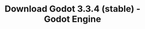 ---
# Generated by /tools/generators/src/download_archive_generator !!! do not edit by hand !!!
title: 'Download Godot 3.3.4 (stable) - Godot Engine'
type: 'download/archive'
name: '3.3.4'
flavor: 'stable'
release_date: '2021-10-01T03:00:00-00:00'
release_notes: 'article/maintenance-release-godot-3-3-4/'
primaryPlatforms:
  - 'android.apk'
  - 'macos.universal'
  - 'windows.64'
  - 'linux_server.headless.64'
  - 'web'
  - 'templates'
links:
  android.apk:
    name: 'android.apk'
    title: 'Android'
    caption: 'APK Universal (ARM64 + ARMv7 + x86_64 + x86)'
    tags:
      - 'APK download'
      - 'ARM64/v7'
      - 'x86 (64 & 32 bit)'
    hosts:
      github_builds:
        regular: 'https://github.com/godotengine/godot-builds/releases/download/3.3.4-stable/Godot_v3.3.4-stable_android_editor.apk'
        mono: '#'
      github:
        regular: 'https://github.com/godotengine/godot/releases/download/3.3.4-stable/Godot_v3.3.4-stable_android_editor.apk'
        mono: '#'
  macos.universal:
    name: 'macos.universal'
    title: 'macOS'
    caption: 'Universal (x86_64 + Silício da Apple)'
    tags:
      - 'Intel/Apple Silicon'
      - '64 bit'
    hosts:
      github_builds:
        regular: 'https://github.com/godotengine/godot-builds/releases/download/3.3.4-stable/Godot_v3.3.4-stable_osx.universal.zip'
        mono: 'https://github.com/godotengine/godot-builds/releases/download/3.3.4-stable/Godot_v3.3.4-stable_mono_osx.universal.zip'
      github:
        regular: 'https://github.com/godotengine/godot/releases/download/3.3.4-stable/Godot_v3.3.4-stable_osx.universal.zip'
        mono: 'https://github.com/godotengine/godot/releases/download/3.3.4-stable/Godot_v3.3.4-stable_mono_osx.universal.zip'
  windows.64:
    name: 'windows.64'
    title: 'Windows'
    caption: 'Padrão (x86_64)'
    tags:
      - '64 bit'
    hosts:
      github_builds:
        regular: 'https://github.com/godotengine/godot-builds/releases/download/3.3.4-stable/Godot_v3.3.4-stable_win64.exe.zip'
        mono: 'https://github.com/godotengine/godot-builds/releases/download/3.3.4-stable/Godot_v3.3.4-stable_mono_win64.zip'
      github:
        regular: 'https://github.com/godotengine/godot/releases/download/3.3.4-stable/Godot_v3.3.4-stable_win64.exe.zip'
        mono: 'https://github.com/godotengine/godot/releases/download/3.3.4-stable/Godot_v3.3.4-stable_mono_win64.zip'
  linux_server.headless.64:
    name: 'linux_server.headless.64'
    title: 'Linux Server'
    caption: 'Headless (x86_64)'
    tags:
      - '64 bit'
      - 'Headless'
    hosts:
      github_builds:
        regular: 'https://github.com/godotengine/godot-builds/releases/download/3.3.4-stable/Godot_v3.3.4-stable_linux_headless.64.zip'
        mono: 'https://github.com/godotengine/godot-builds/releases/download/3.3.4-stable/Godot_v3.3.4-stable_mono_linux_headless_64.zip'
      github:
        regular: 'https://github.com/godotengine/godot/releases/download/3.3.4-stable/Godot_v3.3.4-stable_linux_headless.64.zip'
        mono: 'https://github.com/godotengine/godot/releases/download/3.3.4-stable/Godot_v3.3.4-stable_mono_linux_headless_64.zip'
  web:
    name: 'web'
    title: 'Editor Web'
    caption: ''
    tags:
      - 'Self-hosted'
      - 'Cross-platform'
    hosts:
      github_builds:
        regular: 'https://github.com/godotengine/godot-builds/releases/download/3.3.4-stable/Godot_v3.3.4-stable_web_editor.zip'
        mono: '#'
      github:
        regular: 'https://github.com/godotengine/godot/releases/download/3.3.4-stable/Godot_v3.3.4-stable_web_editor.zip'
        mono: '#'
  linux.64:
    name: 'linux.64'
    title: 'Linux'
    caption: 'Padrão (x86_64)'
    tags:
      - '64 bit'
    hosts:
      github_builds:
        regular: 'https://github.com/godotengine/godot-builds/releases/download/3.3.4-stable/Godot_v3.3.4-stable_x11.64.zip'
        mono: 'https://github.com/godotengine/godot-builds/releases/download/3.3.4-stable/Godot_v3.3.4-stable_mono_x11_64.zip'
      github:
        regular: 'https://github.com/godotengine/godot/releases/download/3.3.4-stable/Godot_v3.3.4-stable_x11.64.zip'
        mono: 'https://github.com/godotengine/godot/releases/download/3.3.4-stable/Godot_v3.3.4-stable_mono_x11_64.zip'
  linux.32:
    name: 'linux.32'
    title: 'Linux'
    caption: 'Padrão (x86)'
    tags:
      - '32 bit'
    hosts:
      github_builds:
        regular: 'https://github.com/godotengine/godot-builds/releases/download/3.3.4-stable/Godot_v3.3.4-stable_x11.32.zip'
        mono: 'https://github.com/godotengine/godot-builds/releases/download/3.3.4-stable/Godot_v3.3.4-stable_mono_x11_32.zip'
      github:
        regular: 'https://github.com/godotengine/godot/releases/download/3.3.4-stable/Godot_v3.3.4-stable_x11.32.zip'
        mono: 'https://github.com/godotengine/godot/releases/download/3.3.4-stable/Godot_v3.3.4-stable_mono_x11_32.zip'
  windows.32:
    name: 'windows.32'
    title: 'Windows'
    caption: 'Padrão (x86)'
    tags:
      - '32 bit'
    hosts:
      github_builds:
        regular: 'https://github.com/godotengine/godot-builds/releases/download/3.3.4-stable/Godot_v3.3.4-stable_win32.exe.zip'
        mono: 'https://github.com/godotengine/godot-builds/releases/download/3.3.4-stable/Godot_v3.3.4-stable_mono_win32.zip'
      github:
        regular: 'https://github.com/godotengine/godot/releases/download/3.3.4-stable/Godot_v3.3.4-stable_win32.exe.zip'
        mono: 'https://github.com/godotengine/godot/releases/download/3.3.4-stable/Godot_v3.3.4-stable_mono_win32.zip'
  linux_server.64:
    name: 'linux_server.64'
    title: 'Servidor Linux'
    caption: 'Padrão (x86_64)'
    tags:
      - '64 bit'
    hosts:
      github_builds:
        regular: 'https://github.com/godotengine/godot-builds/releases/download/3.3.4-stable/Godot_v3.3.4-stable_linux_server.64.zip'
        mono: 'https://github.com/godotengine/godot-builds/releases/download/3.3.4-stable/Godot_v3.3.4-stable_mono_linux_server_64.zip'
      github:
        regular: 'https://github.com/godotengine/godot/releases/download/3.3.4-stable/Godot_v3.3.4-stable_linux_server.64.zip'
        mono: 'https://github.com/godotengine/godot/releases/download/3.3.4-stable/Godot_v3.3.4-stable_mono_linux_server_64.zip'
  aar_library:
    name: 'aar_library'
    title: 'Biblioteca de AAR'
    caption: ''
    tags:
      - 'Android plugins'
      - 'Java'
      - 'Kotlin'
    hosts:
      github_builds:
        regular: 'https://github.com/godotengine/godot-builds/releases/download/3.3.4-stable/godot-lib.3.3.4.stable.release.aar'
        mono: 'https://github.com/godotengine/godot-builds/releases/download/3.3.4-stable/godot-lib.3.3.4.stable.mono.release.aar'
      github:
        regular: 'https://github.com/godotengine/godot/releases/download/3.3.4-stable/godot-lib.3.3.4.stable.release.aar'
        mono: 'https://github.com/godotengine/godot/releases/download/3.3.4-stable/godot-lib.3.3.4.stable.mono.release.aar'
  templates:
    name: 'templates'
    title: 'Modelos de exportação'
    caption: ''
    tags:
      - 'Utilizado para exportar os seus jogos para todas as plataformas suportadas'
    hosts:
      github_builds:
        regular: 'https://github.com/godotengine/godot-builds/releases/download/3.3.4-stable/Godot_v3.3.4-stable_export_templates.tpz'
        mono: 'https://github.com/godotengine/godot-builds/releases/download/3.3.4-stable/Godot_v3.3.4-stable_mono_export_templates.tpz'
      github:
        regular: 'https://github.com/godotengine/godot/releases/download/3.3.4-stable/Godot_v3.3.4-stable_export_templates.tpz'
        mono: 'https://github.com/godotengine/godot/releases/download/3.3.4-stable/Godot_v3.3.4-stable_mono_export_templates.tpz'
---